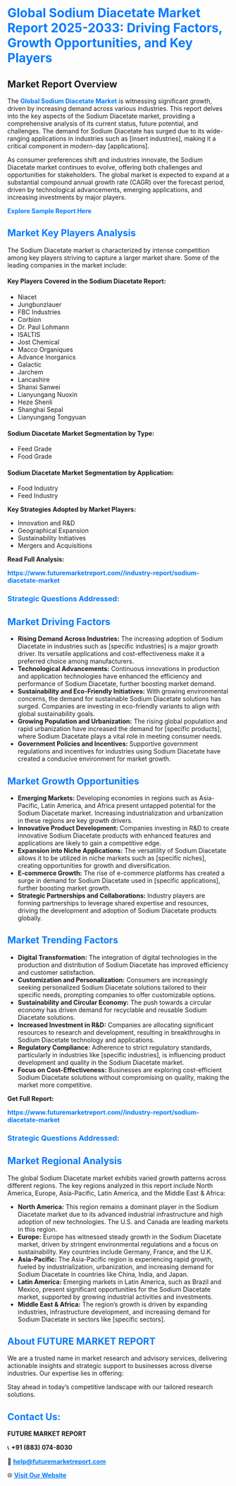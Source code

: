 <h1 style="color: #007BFF;">Global Sodium Diacetate Market Report 2025-2033: Driving Factors, Growth Opportunities, and Key Players</h1>

<section id="overview">
<h2>Market Report Overview</h2>
<p>The <a href="https://www.futuremarketreport.com//industry-report/sodium-diacetate-market" style="color: #007BFF; text-decoration: none;"><strong>Global Sodium Diacetate Market</strong></a> is witnessing significant growth, driven by increasing demand across various industries. This report delves into the key aspects of the Sodium Diacetate market, providing a comprehensive analysis of its current status, future potential, and challenges. The demand for Sodium Diacetate has surged due to its wide-ranging applications in industries such as [insert industries], making it a critical component in modern-day [applications].</p>
<p>As consumer preferences shift and industries innovate, the Sodium Diacetate market continues to evolve, offering both challenges and opportunities for stakeholders. The global market is expected to expand at a substantial compound annual growth rate (CAGR) over the forecast period, driven by technological advancements, emerging applications, and increasing investments by major players.</p>
</section>

<section id="overview">
<p><a href="https://www.futuremarketreport.com//request-sample/reportId=91648" style="color: #007BFF; text-decoration: none;"><strong>Explore Sample Report Here</strong></a></p>
</section>

<section id="key-players">
<h2 style="color: #007BFF;">Market Key Players Analysis</h2>
<p>The Sodium Diacetate market is characterized by intense competition among key players striving to capture a larger market share. Some of the leading companies in the market include:</p>
<h4>Key Players Covered in the Sodium Diacetate Report:</h4>
<ul><li>Niacet</li><li>Jungbunzlauer</li><li>FBC Industries</li><li>Corbion</li><li>Dr. Paul Lohmann</li><li>ISALTIS</li><li>Jost Chemical</li><li>Macco Organiques</li><li>Advance Inorganics</li><li>Galactic</li><li>Jarchem</li><li>Lancashire</li><li>Shanxi Sanwei</li><li>Lianyungang Nuoxin</li><li>Heze Shenli</li><li>Shanghai Sepal</li><li>Lianyungang Tongyuan</li></ul>
<h4>Sodium Diacetate Market Segmentation by Type:</h4>
<ul><li>Feed Grade</li><li>Food Grade</li></ul>

<h4>Sodium Diacetate Market Segmentation by Application:</h4>
<ul><li>Food Industry</li><li>Feed Industry</li></ul>
<p><strong>Key Strategies Adopted by Market Players:</strong></p>
<ul>
<li>Innovation and R&D</li>
<li>Geographical Expansion</li>
<li>Sustainability Initiatives</li>
<li>Mergers and Acquisitions</li>
</ul>
</section>

<section>
<p><strong>Read Full Analysis: </strong></p><a href="https://www.futuremarketreport.com//industry-report/sodium-diacetate-market" style="color: #007BFF; text-decoration: none;"><strong>https://www.futuremarketreport.com//industry-report/sodium-diacetate-market</strong></a>
<h3 style="color: #007BFF;">Strategic Questions Addressed:</h3>
</section>

<section id="driving-factors">
<h2 style="color: #007BFF;">Market Driving Factors</h2>
<ul>
<li><strong>Rising Demand Across Industries:</strong> The increasing adoption of Sodium Diacetate in industries such as [specific industries] is a major growth driver. Its versatile applications and cost-effectiveness make it a preferred choice among manufacturers.</li>
<li><strong>Technological Advancements:</strong> Continuous innovations in production and application technologies have enhanced the efficiency and performance of Sodium Diacetate, further boosting market demand.</li>
<li><strong>Sustainability and Eco-Friendly Initiatives:</strong> With growing environmental concerns, the demand for sustainable Sodium Diacetate solutions has surged. Companies are investing in eco-friendly variants to align with global sustainability goals.</li>
<li><strong>Growing Population and Urbanization:</strong> The rising global population and rapid urbanization have increased the demand for [specific products], where Sodium Diacetate plays a vital role in meeting consumer needs.</li>
<li><strong>Government Policies and Incentives:</strong> Supportive government regulations and incentives for industries using Sodium Diacetate have created a conducive environment for market growth.</li>
</ul>
</section>

<section id="growth-opportunities">
<h2 style="color: #007BFF;">Market Growth Opportunities</h2>
<ul>
<li><strong>Emerging Markets:</strong> Developing economies in regions such as Asia-Pacific, Latin America, and Africa present untapped potential for the Sodium Diacetate market. Increasing industrialization and urbanization in these regions are key growth drivers.</li>
<li><strong>Innovative Product Development:</strong> Companies investing in R&D to create innovative Sodium Diacetate products with enhanced features and applications are likely to gain a competitive edge.</li>
<li><strong>Expansion into Niche Applications:</strong> The versatility of Sodium Diacetate allows it to be utilized in niche markets such as [specific niches], creating opportunities for growth and diversification.</li>
<li><strong>E-commerce Growth:</strong> The rise of e-commerce platforms has created a surge in demand for Sodium Diacetate used in [specific applications], further boosting market growth.</li>
<li><strong>Strategic Partnerships and Collaborations:</strong> Industry players are forming partnerships to leverage shared expertise and resources, driving the development and adoption of Sodium Diacetate products globally.</li>
</ul>
</section>

<section id="trending-factors">
<h2 style="color: #007BFF;">Market Trending Factors</h2>
<ul>
<li><strong>Digital Transformation:</strong> The integration of digital technologies in the production and distribution of Sodium Diacetate has improved efficiency and customer satisfaction.</li>
<li><strong>Customization and Personalization:</strong> Consumers are increasingly seeking personalized Sodium Diacetate solutions tailored to their specific needs, prompting companies to offer customizable options.</li>
<li><strong>Sustainability and Circular Economy:</strong> The push towards a circular economy has driven demand for recyclable and reusable Sodium Diacetate solutions.</li>
<li><strong>Increased Investment in R&D:</strong> Companies are allocating significant resources to research and development, resulting in breakthroughs in Sodium Diacetate technology and applications.</li>
<li><strong>Regulatory Compliance:</strong> Adherence to strict regulatory standards, particularly in industries like [specific industries], is influencing product development and quality in the Sodium Diacetate market.</li>
<li><strong>Focus on Cost-Effectiveness:</strong> Businesses are exploring cost-efficient Sodium Diacetate solutions without compromising on quality, making the market more competitive.</li>
</ul>
</section>

<section>
<p><strong>Get Full Report: </strong></p><a href="https://www.futuremarketreport.com//industry-report/sodium-diacetate-market" style="color: #007BFF; text-decoration: none;"><strong>https://www.futuremarketreport.com//industry-report/sodium-diacetate-market</strong></a>
<h3 style="color: #007BFF;">Strategic Questions Addressed:</h3>
</section>


<section id="regional-analysis">
<h2 style="color: #007BFF;">Market Regional Analysis</h2>
<p>The global Sodium Diacetate market exhibits varied growth patterns across different regions. The key regions analyzed in this report include North America, Europe, Asia-Pacific, Latin America, and the Middle East & Africa:</p>
<ul>
<li><strong>North America:</strong> This region remains a dominant player in the Sodium Diacetate market due to its advanced industrial infrastructure and high adoption of new technologies. The U.S. and Canada are leading markets in this region.</li>
<li><strong>Europe:</strong> Europe has witnessed steady growth in the Sodium Diacetate market, driven by stringent environmental regulations and a focus on sustainability. Key countries include Germany, France, and the U.K.</li>
<li><strong>Asia-Pacific:</strong> The Asia-Pacific region is experiencing rapid growth, fueled by industrialization, urbanization, and increasing demand for Sodium Diacetate in countries like China, India, and Japan.</li>
<li><strong>Latin America:</strong> Emerging markets in Latin America, such as Brazil and Mexico, present significant opportunities for the Sodium Diacetate market, supported by growing industrial activities and investments.</li>
<li><strong>Middle East & Africa:</strong> The region’s growth is driven by expanding industries, infrastructure development, and increasing demand for Sodium Diacetate in sectors like [specific sectors].</li>
</ul>
</section>

<footer>
<h2 style="color: #007BFF;">About FUTURE MARKET REPORT</h2>
<p>We are a trusted name in market research and advisory services, delivering actionable insights and strategic support to businesses across diverse industries. Our expertise lies in offering:</p>

<p>Stay ahead in today’s competitive landscape with our tailored research solutions.</p>

<h2 style="color: #007BFF;">Contact Us:</h2>
<p><strong>FUTURE MARKET REPORT</strong></p>
<p>📞 <strong>+91 (883) 074-8030</strong></p>
<p>📧 <strong><a href="mailto:help@futuremarketreport.com" style="color: #007BFF;">help@futuremarketreport.com</a></strong></p>
<p>🌐 <strong><a href="https://www.futuremarketreport.com/" style="color: #007BFF;">Visit Our Website</a></strong></p>
</footer>